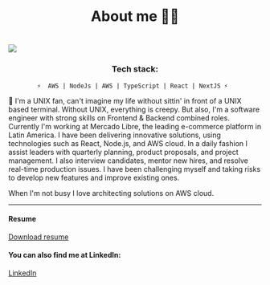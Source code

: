 <h1 align=center>About me 👨‍🦱<h1>
<img src="https://media-exp1.licdn.com/dms/image/C5616AQElyL8BYEXchg/profile-displaybackgroundimage-shrink_350_1400/0/1621916629640?e=1628726400&v=beta&t=-zKGMxcvtumwMdkNGZOu2qtNiz0f8QVetekPiJOskBU" />

<h3 align=center>Tech stack:</h3>

            ⚡  AWS | NodeJs | AWS | TypeScript | React | NextJS ⚡


🔭 I'm a UNIX fan, can't imagine my life without sittin' in front of a UNIX based terminal. Without UNIX, everything is creepy. But also, I'm a software engineer with strong skills on Frontend & Backend combined roles. Currently I'm working at Mercado Libre, the leading e-commerce platform in Latin America. I have been delivering innovative solutions, using technologies such as React, Node.js, and AWS cloud. In a daily fashion I assist leaders with quarterly planning, product proposals, and project management. I also interview candidates, mentor new hires, and resolve real-time production issues. I have been challenging myself and taking risks to develop new features and improve existing ones. 

When I'm not busy I love architecting solutions on AWS cloud.
            
<hr>
<div>
            <h4 class="actions special">Resume</h4>
            <a href="https://drive.google.com/file/d/1xAEQV7Zp756sX9WJ5e-fRmnkRgbwsdiE/view" target="_blank" class="actions special">Download resume</a>
</div>

<div>
            <h4 class="actions special">You can also find me at LinkedIn: </h4>
            <span><a href="https://www.linkedin.com/in/agustin-genes-dev/" class="icon brands fa-linkedin-in"><span class="label">LinkedIn</span></a></span>
</div>

